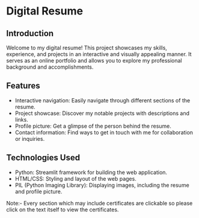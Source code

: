 # Digital Resume

## Introduction

Welcome to my digital resume! This project showcases my skills, experience, and projects in an interactive and visually appealing manner. It serves as an online portfolio and allows you to explore my professional background and accomplishments.

## Features

- Interactive navigation: Easily navigate through different sections of the resume.
- Project showcase: Discover my notable projects with descriptions and links.
- Profile picture: Get a glimpse of the person behind the resume.
- Contact information: Find ways to get in touch with me for collaboration or inquiries.

## Technologies Used

- Python: Streamlit framework for building the web application.
- HTML/CSS: Styling and layout of the web pages.
- PIL (Python Imaging Library): Displaying images, including the resume and profile picture.


Note:- Every section which may include certificates are clickable so please click on the text itself to view the certificates.
